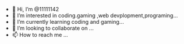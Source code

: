- 👋 Hi, I’m @11111142
- 👀 I’m interested in coding.gaming ,web devplopment,programing...
- 🌱 I’m currently learning coding and gaming...
- 💞️ I’m looking to collaborate on ...
- 📫 How to reach me ...

<!---
11111142/11111142 is a ✨ special ✨ repository because its `README.md` (this file) appears on your GitHub profile.
You can click the Preview link to take a look at your changes.
--->
